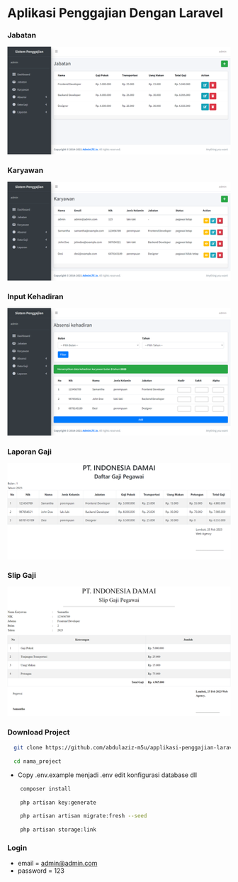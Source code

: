 # Aplikasi Penggajian Dengan Laravel

### Jabatan

![preview img](/jabatan.png)

### Karyawan

![preview img](/karyawan.png)

### Input Kehadiran

![preview img](/kehadiran.png)

### Laporan Gaji

![preview img](/gaji.png)

### Slip Gaji

![preview img](/slip_gaji.png)

### Download Project

```bash
  git clone https://github.com/abdulaziz-m5u/applikasi-penggajian-laravel.git nama_project
```

```bash
  cd nama_project
```

-   Copy .env.example menjadi .env edit konfigurasi database dll

```bash
    composer install
```

```bash
    php artisan key:generate
```

```bash
    php artisan artisan migrate:fresh --seed
```

```bash
    php artisan storage:link
```

### Login

-   email = admin@admin.com
-   password = 123
